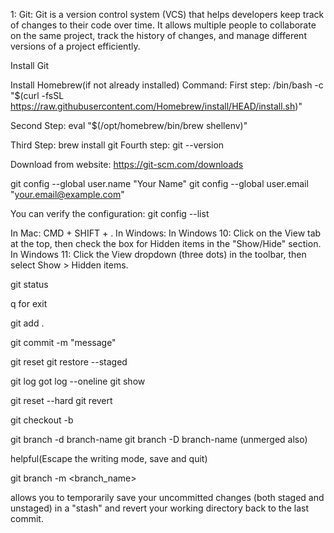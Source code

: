 <!-- Step to Learn Git and GitHub -->


1: Git: Git is a version control system (VCS) that helps developers keep track of changes to their code over time. It allows multiple people to collaborate on the same project, track the history of changes, and manage different versions of a project efficiently.




Install Git


<!-- 1: On Mac: -->




Install Homebrew(if not already installed)
Command:
First step: /bin/bash -c "$(curl -fsSL https://raw.githubusercontent.com/Homebrew/install/HEAD/install.sh)"


Second Step: eval "$(/opt/homebrew/bin/brew shellenv)"


Third Step: brew install git
Fourth step: git --version


<!-- On Windows -->


Download from website: https://git-scm.com/downloads






<!-- ****************************************** -->






<!-- Configure git -->


git config --global user.name "Your Name"
git config --global user.email "your.email@example.com"




You can verify the configuration:
git config --list




<!-- How to see hidden folder -->
In Mac: CMD + SHIFT + .
In Windows:
In Windows 10: Click on the View tab at the top, then check the box for Hidden items in the "Show/Hide" section.
In Windows 11: Click the View dropdown (three dots) in the toolbar, then select Show > Hidden items.


<!-- **************************** -->


git status
<!-- What changes are staged , not staged, untracked-->


<!-- git diff -->
q for exit
<!-- What has been changed line by line in your report. -->
<!-- it will show which parts of the report have been edited but are not yet staged for commit. -->






<!--Add file to staging area  -->
git add .


<!--Commit file -->
git commit -m "message"


<!-- Remove file from staging area -->
git reset <file>
git restore --staged <file>


<!-- Get logs of commit -->
git log
got log --oneline
git show <hash>




<!-- Revert the changes -->
git reset --hard <hashCode>
git revert <hashcode>
<!-- git add . -->
<!-- git commit -m "next" -->

<!-- How to create a branch -->
git checkout -b <branch-name>


<!-- Delete a branch -->
git branch -d branch-name
git branch -D branch-name (unmerged also)

<!-- ESC :wq --> helpful(Escape the writing mode, save and quit)
<!-- i: insert mode -->


<!-- How to change the name of branch -->
git branch -m <branch_name>

<!-- Git stash -->
allows you to temporarily save your uncommitted changes (both staged and unstaged) in a "stash" and revert your working directory back to the last commit.

<!-- git stash -->
<!-- git stash list -->
<!-- git stash apply -->
<!-- git stash apply stash@{1} -->
<!-- git stash pop -->
<!-- git stash clear -->


<!-- Working with Github -->
<!-- git remote add origin https://github.com/mohitji-dons/Helloji.git
git branch -M main
git push -u origin main -->

<!-- git pull origin main -->
<!-- git pull --rebase origin main-->

<!-- git branch -r -->

<!-- git push origin --delete feature -->
